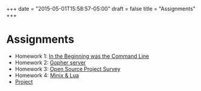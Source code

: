 +++
date = "2015-05-01T15:58:57-05:00"
draft = false
title = "Assignments"
+++

# Assignments

* Homework 1: [In the Beginning was the Command Line](/assignments/homework1/)
* Homework 2: [Gopher server](/assignments/homework2/)
* Homework 3: [Open Source Project Survey](/assignments/homework3/)
* Homework 4: [Minix & Lua](/assignments/homework4/)
* [Project](/assignments/project/)
